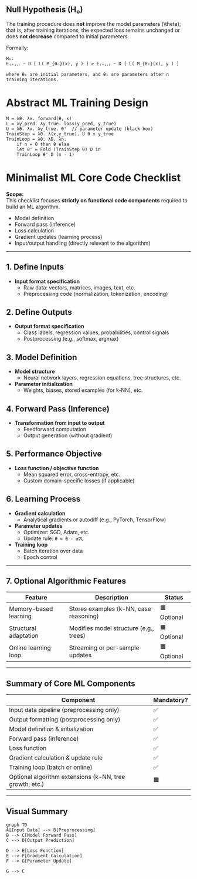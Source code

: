## Null Hypothesis (H₀)

The training procedure does **not** improve the model parameters \(\theta\); that is, after training iterations, the expected loss remains unchanged or does **not decrease** compared to initial parameters.

Formally:

```text
H₀:  
E₍ₓ,ᵧ₎ ~ D [ L( M_{θₙ}(x), y ) ] ≥ E₍ₓ,ᵧ₎ ~ D [ L( M_{θ₀}(x), y ) ]

where θ₀ are initial parameters, and θₙ are parameters after n training iterations.
```

# Abstract ML Training Design

```text
M = λθ. λx. forward(θ, x)
L = λy_pred. λy_true. loss(y_pred, y_true)
U = λθ. λx. λy_true. θ'  // parameter update (black box)
TrainStep = λθ. λ(x,y_true). U θ x y_true
TrainLoop = λθ. λD. λn.
    if n = 0 then θ else
    let θ' = Fold (TrainStep θ) D in
    TrainLoop θ' D (n - 1)
```

# Minimalist ML Core Code Checklist

**Scope:**  
This checklist focuses **strictly on functional code components** required to build an ML algorithm.

- Model definition  
- Forward pass (inference)  
- Loss calculation  
- Gradient updates (learning process)  
- Input/output handling (directly relevant to the algorithm)

---

## 1. Define Inputs

- **Input format specification**  
  - Raw data: vectors, matrices, images, text, etc.
  - Preprocessing code (normalization, tokenization, encoding)

## 2. Define Outputs

- **Output format specification**  
  - Class labels, regression values, probabilities, control signals
  - Postprocessing (e.g., softmax, argmax)

## 3. Model Definition

- **Model structure**  
  - Neural network layers, regression equations, tree structures, etc.
- **Parameter initialization**  
  - Weights, biases, stored examples (for k-NN), etc.

## 4. Forward Pass (Inference)

- **Transformation from input to output**  
  - Feedforward computation
  - Output generation (without gradient)

## 5. Performance Objective

- **Loss function / objective function**  
  - Mean squared error, cross-entropy, etc.
  - Custom domain-specific losses (if applicable)

## 6. Learning Process

- **Gradient calculation**  
  - Analytical gradients or autodiff (e.g., PyTorch, TensorFlow)
- **Parameter updates**  
  - Optimizer: SGD, Adam, etc.
  - Update rule: `θ = θ - α∇L`
- **Training loop**  
  - Batch iteration over data
  - Epoch control

---

## 7. Optional Algorithmic Features

| Feature               | Description                              | Status   |
|----------------------|------------------------------------------|----------|
| Memory-based learning | Stores examples (k-NN, case reasoning)   | 🟧 Optional |
| Structural adaptation | Modifies model structure (e.g., trees)   | 🟧 Optional |
| Online learning loop  | Streaming or per-sample updates          | 🟧 Optional |

---

## Summary of Core ML Components

| Component                        | Mandatory? |
|---------------------------------|------------|
| Input data pipeline (preprocessing only) | ✅ |
| Output formatting (postprocessing only)   | ✅ |
| Model definition & initialization        | ✅ |
| Forward pass (inference)                 | ✅ |
| Loss function                            | ✅ |
| Gradient calculation & update rule      | ✅ |
| Training loop (batch or online)          | ✅ |
| Optional algorithm extensions (k-NN, tree growth, etc.) | 🟧 |

---

## Visual Summary

```mermaid
graph TD
A[Input Data] --> B[Preprocessing]
B --> C[Model Forward Pass]
C --> D[Output Prediction]

D --> E[Loss Function]
E --> F[Gradient Calculation]
F --> G[Parameter Update]

G --> C
